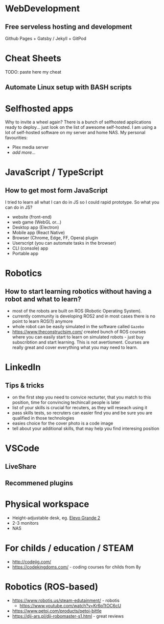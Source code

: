 # WebDevelopment
## Free serveless hosting and development 
Github Pages + Gatsby / Jekyll + GitPod


# Cheat Sheets
TODO: paste here my cheat 

## Automate Linux setup with BASH scripts

# Selfhosted apps
Why to invite a wheel again? There is a bunch of selfhosted applications ready to deploy... just look on the list of awesome self-hosted. I am using a lot of self-hosted software on my server and home NAS. My personal favourities:
* Plex media server
* _add more..._

# JavaScript / TypeScript
## How to get most form JavaScript
I tried to learn all what I can do in JS so I could rapid prototype. 
So what you can do in JS?
* website (front-end)
* web game (WebGL or...)
* Desktop app (Electron)
* Mobile app (React Native)
* Browser (Chrome, Edge, FF, Opera) plugin
* Userscript (you can automate tasks in the browser)
* CLI (console) app
* Portable app

# Robotics
## How to start learning robotics without having a robot and what to learn? 
* most of the robots are built on ROS (Robotic Operating System).
* currently community is developing ROS2 and in most cases there is no point to learn ROS(1) anymore
* whole robot can be easily simulated in the software called `Gazebo`
* https://www.theconstructsim.com/ created bunch of ROS courses where you can easily start to learn on simulated robots - just buy subscribtion and start learning. This is not avertisment. Courses are really great and cover everything what you may need to learn. 

# LinkedIn 
## Tips & tricks
* on the first step you need to convice recturter, that you match to this position, time for convincing techincall people is later
* list of your skills is crucial for recuters, as they will reseach using it
* pass skills tests, so recruters can easier find you and be sure you are qualified in those technologies
* easies choice for the cover photo is a code image
* tell about your additional skills, that may help you find interesing position

# VSCode
## LiveShare
## Recommened plugins

# Physical workspace
* Height-adjustable desk, eg. [Elevo Grande 2](https://www.elevodesk.eu/sklep/biurka-elektrycznie-regulowane/elevo-grande-2-biurko-z-elektryczna-regulacja-wysokosci/)
* 2-3 monitors
* NAS

# For childs / education / STEAM
* http://codejig.com/
* https://codekingdoms.com/ - coding courses for childs from 8y

# Robotics (ROS-based)
* https://www.robotis.us/steam-edutainment/ - robotis
  * https://www.youtube.com/watch?v=Kr6pTtOC6cU
* https://www.petoi.com/products/petoi-bittle
* https://dji-ars.pl/dji-robomaster-s1.html - great reviews

